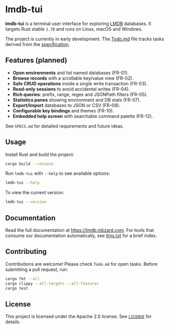 # lmdb-tui

**lmdb-tui** is a terminal user interface for exploring [LMDB](https://symas.com/lmdb/) databases. It targets Rust stable `1.78` and runs on Linux, macOS and Windows.

The project is currently in early development. The [Todo.md](Todo.md) file tracks tasks derived from the [specification](SPECS.md).

## Features (planned)

- **Open environments** and list named databases (FR-01).
- **Browse records** with a scrollable key/value view (FR-02).
- **Safe CRUD operations** inside a single write transaction (FR-03).
- **Read‑only sessions** to avoid accidental writes (FR-04).
- **Rich queries**: prefix, range, regex and JSONPath filters (FR-05).
- **Statistics panes** showing environment and DB stats (FR-07).
- **Export/Import** databases to JSON or CSV (FR-09).
- **Configurable key bindings** and themes (FR-10).
- **Embedded help screen** with searchable command palette (FR-12).

See `SPECS.md` for detailed requirements and future ideas.

## Usage

Install Rust and build the project:

```bash
cargo build --release
```

Run `lmdb-tui` with `--help` to see available options:

```bash
lmdb-tui --help
```

To view the current version:

```bash
lmdb-tui --version
```

## Documentation

Read the full documentation at <https://lmdb.nibzard.com>.
For tools that consume our documentation automatically, see
[llms.txt](https://lmdb.nibzard.com/llms.txt) for a brief index.

## Contributing

Contributions are welcome! Please check `Todo.md` for open tasks. Before submitting a pull request, run:

```bash
cargo fmt --all
cargo clippy --all-targets --all-features
cargo test
```

## License

This project is licensed under the Apache 2.0 license. See [`LICENSE`](LICENSE) for details.
